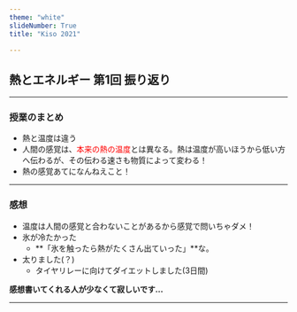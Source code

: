 ```yaml
---
theme: "white"
slideNumber: True
title: "Kiso 2021"

---
```


## 熱とエネルギー 第1回 振り返り

---

### 授業のまとめ

* 熱と温度は違う
* 人間の感覚は、<font color="red">本来の熱の温度</font>とは異なる。熱は温度が高いほうから低い方へ伝わるが、その伝わる速さも物質によって変わる！
* 熱の感覚あてになんねえこと！

---

### 感想

* 温度は人間の感覚と合わないことがあるから感覚で問いちゃダメ！
* 氷が冷たかった
  * **「氷を触ったら熱がたくさん出ていった」**な。
* 太りました(？)
  * タイヤリレーに向けてダイエットしました(3日間)

**感想書いてくれる人が少なくて寂しいです...**

---